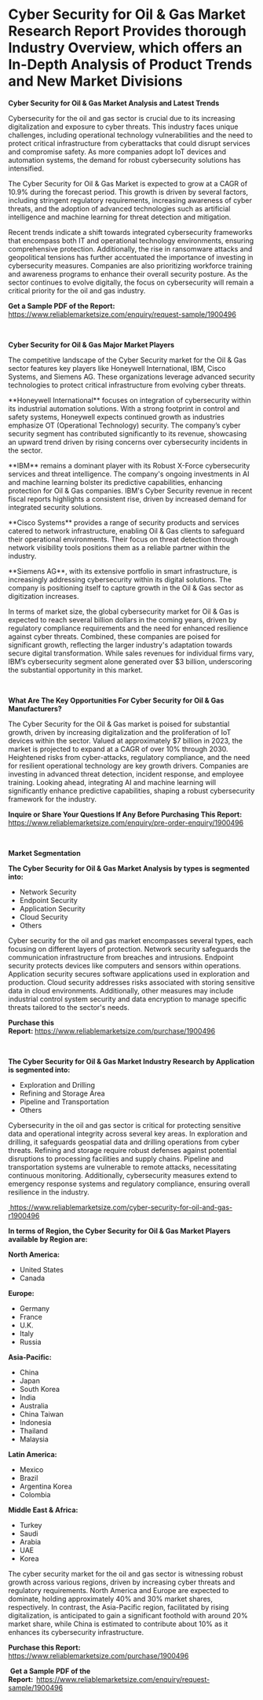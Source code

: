 <p><h1>Cyber Security for Oil & Gas Market Research Report Provides thorough Industry Overview, which offers an In-Depth Analysis of Product Trends and New Market Divisions</h1></p><p><strong>Cyber Security for Oil & Gas Market Analysis and Latest Trends</strong></p>
<p><p>Cybersecurity for the oil and gas sector is crucial due to its increasing digitalization and exposure to cyber threats. This industry faces unique challenges, including operational technology vulnerabilities and the need to protect critical infrastructure from cyberattacks that could disrupt services and compromise safety. As more companies adopt IoT devices and automation systems, the demand for robust cybersecurity solutions has intensified.</p><p>The Cyber Security for Oil & Gas Market is expected to grow at a CAGR of 10.9% during the forecast period. This growth is driven by several factors, including stringent regulatory requirements, increasing awareness of cyber threats, and the adoption of advanced technologies such as artificial intelligence and machine learning for threat detection and mitigation.</p><p>Recent trends indicate a shift towards integrated cybersecurity frameworks that encompass both IT and operational technology environments, ensuring comprehensive protection. Additionally, the rise in ransomware attacks and geopolitical tensions has further accentuated the importance of investing in cybersecurity measures. Companies are also prioritizing workforce training and awareness programs to enhance their overall security posture. As the sector continues to evolve digitally, the focus on cybersecurity will remain a critical priority for the oil and gas industry.</p></p>
<p><strong>Get a Sample PDF of the Report:&nbsp;</strong> <a href="https://www.reliablemarketsize.com/enquiry/request-sample/1900496?utm_campaign=3532&utm_medium=2&utm_source=Github&utm_content=ia&utm_term=19042025&utm_id=cyber-security-for-oil-gas">https://www.reliablemarketsize.com/enquiry/request-sample/1900496</a></p>
<p>&nbsp;</p>
<p><strong>Cyber Security for Oil & Gas Major Market Players</strong></p>
<p><p>The competitive landscape of the Cyber Security market for the Oil & Gas sector features key players like Honeywell International, IBM, Cisco Systems, and Siemens AG. These organizations leverage advanced security technologies to protect critical infrastructure from evolving cyber threats.</p><p>**Honeywell International** focuses on integration of cybersecurity within its industrial automation solutions. With a strong footprint in control and safety systems, Honeywell expects continued growth as industries emphasize OT (Operational Technology) security. The company’s cyber security segment has contributed significantly to its revenue, showcasing an upward trend driven by rising concerns over cybersecurity incidents in the sector.</p><p>**IBM** remains a dominant player with its Robust X-Force cybersecurity services and threat intelligence. The company's ongoing investments in AI and machine learning bolster its predictive capabilities, enhancing protection for Oil & Gas companies. IBM's Cyber Security revenue in recent fiscal reports highlights a consistent rise, driven by increased demand for integrated security solutions.</p><p>**Cisco Systems** provides a range of security products and services catered to network infrastructure, enabling Oil & Gas clients to safeguard their operational environments. Their focus on threat detection through network visibility tools positions them as a reliable partner within the industry.</p><p>**Siemens AG**, with its extensive portfolio in smart infrastructure, is increasingly addressing cybersecurity within its digital solutions. The company is positioning itself to capture growth in the Oil & Gas sector as digitization increases.</p><p>In terms of market size, the global cybersecurity market for Oil & Gas is expected to reach several billion dollars in the coming years, driven by regulatory compliance requirements and the need for enhanced resilience against cyber threats. Combined, these companies are poised for significant growth, reflecting the larger industry's adaptation towards secure digital transformation. While sales revenues for individual firms vary, IBM’s cybersecurity segment alone generated over $3 billion, underscoring the substantial opportunity in this market.</p></p>
<p>&nbsp;</p>
<p><strong>What Are The Key Opportunities For Cyber Security for Oil & Gas Manufacturers?</strong></p>
<p><p>The Cyber Security for the Oil & Gas market is poised for substantial growth, driven by increasing digitalization and the proliferation of IoT devices within the sector. Valued at approximately $7 billion in 2023, the market is projected to expand at a CAGR of over 10% through 2030. Heightened risks from cyber-attacks, regulatory compliance, and the need for resilient operational technology are key growth drivers. Companies are investing in advanced threat detection, incident response, and employee training. Looking ahead, integrating AI and machine learning will significantly enhance predictive capabilities, shaping a robust cybersecurity framework for the industry.</p></p>
<p><strong>Inquire or Share Your Questions If Any Before Purchasing This Report:</strong> <a href="https://www.reliablemarketsize.com/enquiry/pre-order-enquiry/1900496?utm_campaign=3532&utm_medium=2&utm_source=Github&utm_content=ia&utm_term=19042025&utm_id=cyber-security-for-oil-gas">https://www.reliablemarketsize.com/enquiry/pre-order-enquiry/1900496</a></p>
<p>&nbsp;</p>
<p><strong>Market Segmentation</strong></p>
<p><strong>The Cyber Security for Oil & Gas Market Analysis by types is segmented into:</strong></p>
<p><ul><li>Network Security</li><li>Endpoint Security</li><li>Application Security</li><li>Cloud Security</li><li>Others</li></ul></p>
<p><p>Cyber security for the oil and gas market encompasses several types, each focusing on different layers of protection. Network security safeguards the communication infrastructure from breaches and intrusions. Endpoint security protects devices like computers and sensors within operations. Application security secures software applications used in exploration and production. Cloud security addresses risks associated with storing sensitive data in cloud environments. Additionally, other measures may include industrial control system security and data encryption to manage specific threats tailored to the sector's needs.</p></p>
<p><strong>Purchase this Report:&nbsp;</strong><a href="https://www.reliablemarketsize.com/purchase/1900496?utm_campaign=3532&utm_medium=2&utm_source=Github&utm_content=ia&utm_term=19042025&utm_id=cyber-security-for-oil-gas">https://www.reliablemarketsize.com/purchase/1900496</a></p>
<p>&nbsp;</p>
<p><strong>The Cyber Security for Oil & Gas Market Industry Research by Application is segmented into:</strong></p>
<p><ul><li>Exploration and Drilling</li><li>Refining and Storage Area</li><li>Pipeline and Transportation</li><li>Others</li></ul></p>
<p><p>Cybersecurity in the oil and gas sector is critical for protecting sensitive data and operational integrity across several key areas. In exploration and drilling, it safeguards geospatial data and drilling operations from cyber threats. Refining and storage require robust defenses against potential disruptions to processing facilities and supply chains. Pipeline and transportation systems are vulnerable to remote attacks, necessitating continuous monitoring. Additionally, cybersecurity measures extend to emergency response systems and regulatory compliance, ensuring overall resilience in the industry.</p></p>
<p><a href="https://www.reliablemarketsize.com/cyber-security-for-oil-and-gas-r1900496?utm_campaign=3532&utm_medium=2&utm_source=Github&utm_content=ia&utm_term=19042025&utm_id=cyber-security-for-oil-gas">&nbsp;https://www.reliablemarketsize.com/cyber-security-for-oil-and-gas-r1900496</a></p>
<p><strong>In terms of Region, the Cyber Security for Oil & Gas Market Players available by Region are:</strong></p>
<p>
    <p> <strong> North America: </strong>
        <ul>
            <li>United States</li>
            <li>Canada</li>
        </ul>
        </p> 
    <p> <strong> Europe: </strong>
        <ul>
            <li>Germany</li>
            <li>France</li>
            <li>U.K.</li>
            <li>Italy</li>
            <li>Russia</li>
        </ul>
        </p> 
    <p> <strong> Asia-Pacific: </strong>
        <ul>
            <li>China</li>
            <li>Japan</li>
            <li>South Korea</li>
            <li>India</li>
            <li>Australia</li>
            <li>China Taiwan</li>
            <li>Indonesia</li>
            <li>Thailand</li>
            <li>Malaysia</li>
        </ul>
        </p> 
    <p> <strong> Latin America: </strong>
        <ul>
            <li>Mexico</li>
            <li>Brazil</li>
            <li>Argentina Korea</li>
            <li>Colombia</li>
        </ul>
        </p> 
    <p> <strong> Middle East & Africa: </strong>
        <ul>
            <li>Turkey</li>
            <li>Saudi</li>
            <li>Arabia</li>
            <li>UAE</li>
            <li>Korea</li>
        </ul>
    </p>
    </p>
<p><p>The cyber security market for the oil and gas sector is witnessing robust growth across various regions, driven by increasing cyber threats and regulatory requirements. North America and Europe are expected to dominate, holding approximately 40% and 30% market shares, respectively. In contrast, the Asia-Pacific region, facilitated by rising digitalization, is anticipated to gain a significant foothold with around 20% market share, while China is estimated to contribute about 10% as it enhances its cybersecurity infrastructure.</p></p>
<p><strong>Purchase this Report: </strong><a href="https://www.reliablemarketsize.com/purchase/1900496?utm_campaign=3532&utm_medium=2&utm_source=Github&utm_content=ia&utm_term=19042025&utm_id=cyber-security-for-oil-gas">https://www.reliablemarketsize.com/purchase/1900496</a></p>
<p>&nbsp;<strong>Get a Sample PDF of the Report:&nbsp;&nbsp;</strong><a href="https://www.reliablemarketsize.com/enquiry/request-sample/1900496?utm_campaign=3532&utm_medium=2&utm_source=Github&utm_content=ia&utm_term=19042025&utm_id=cyber-security-for-oil-gas">https://www.reliablemarketsize.com/enquiry/request-sample/1900496</a></p>
<p><strong></strong></p>
<p><p></p><p></p><p></p></p>